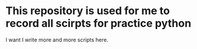 # This repository is used for me to record all scirpts for practice python

I want I write more and more scripts here.